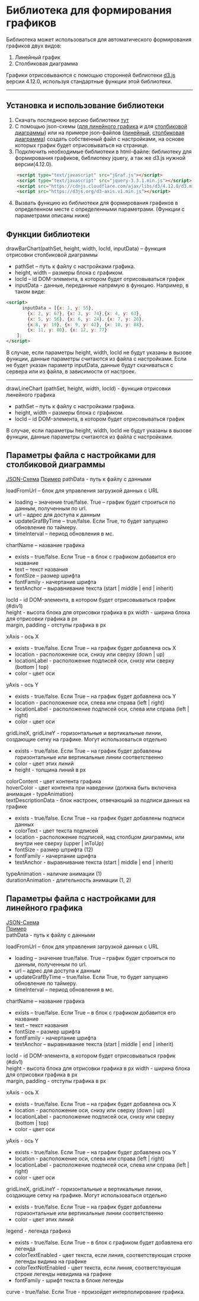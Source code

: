 Библиотека для формирования графиков
=====================
Библиотека может использоваться для автоматического формирования графиков двух видов:  
1) Линейный график
2) Столбиковая диаграмма

Графики отрисовываются с помощью сторонней библиотеки [d3.js](https://github.com/d3/d3) версии 4.12.0, используя стандартные функции этой библиотеки. 
***
Установка и использование библиотеки 
-----------------------------------
1) Скачать последнюю версию библиотеки [тут](https://github.com/fadeeva-marina/diplom/blob/master/jGraf.js)
2) С помощью json-схемы ([для линейного графика](https://github.com/fadeeva-marina/diplom/blob/master/shemaLines.json) и для [столбиковой диаграммы](https://github.com/fadeeva-marina/diplom/blob/master/shemaBar.json)) или на примере json-файлов ([линейный](https://github.com/fadeeva-marina/diplom/blob/master/settLines.json), [столбиковая диаграмма](https://github.com/fadeeva-marina/diplom/blob/master/settBar.json)) создать собственный файл с настройками, на основе которых график будет отрисовываться на странице. 
3) Подключить необходимые библиотеки в html-файле: библиотеку для формирования графиков, библиотеку jquery, а так же d3.js нужной версии(4.12.0). 
```html
    <script type="text/javascript" src="jGraf.js"></script>    
    <script type="text/javascript" src="jquery-3.3.1.min.js"></script>
    <script src="https://cdnjs.cloudflare.com/ajax/libs/d3/4.12.0/d3.min.js"></script>
    <script src="https://d3js.org/d3-axis.v1.min.js"></script>
```
4) Вызвать функцию из библиотеки для формирования графиков в определенном месте с определенными параметрами. (Функции с параметрами описаны ниже)

Функции библиотеки
-----------------------------------
drawBarChart(pathSet, height, width, locId, inputData) – функция отрисовки столбиковой диаграммы
*	pathSet – путь к файлу с настройками графика. 
*	height, width – размеры блока с графиком.  
*	locId – id DOM-элемента, в котором будет отрисовываться график
* inputData - данные, переданные напрямую в функцию. 
Например, в таком виде: 
```html
<script>
      inputData = [{x: 1, y: 55},
        {x: 2, y: 67}, {x: 3, y: 74},{x: 4, y: 63},
        {x: 5, y: 56}, {x: 6, y: 24}, {x: 7, y: 26},
        {x:8, y: 19}, {x: 9, y: 42}, {x: 10, y: 88},
        {x: 11, y: 80}, {x: 12, y: 77}
    ];
</script>
```
В случае, если параметры height, width, locId не будут указаны в вызове функции, данные параметры считаются из файла с настройками. 
Если не будет указан параметр inputData, данные будут скачиваться с сервера или из файла, в зависимости от настроек. 
***
drawLineChart (pathSet, height, width, locId) - функция отрисовки линейного графика
*	pathSet – путь к файлу с настройками графика. 
*	height, width – размеры блока с графиком.  
*	locId – id DOM-элемента, в котором будет отрисовываться график

В случае, если параметры height, width, locId не будут указаны в вызове функции, данные параметры считаются из файла с настройками. 

Параметры файла с настройками для столбиковой диаграммы
-----------------------------------
[JSON-Схема](https://github.com/fadeeva-marina/diplom/blob/master/shemaBar.json)
[Пример](https://github.com/fadeeva-marina/diplom/blob/master/settBar.json)
pathData -  путь к файлу с данными  

loadFromUrl – блок для управления загрузкой данных с URL
* loading – значение true/false. True – график будет строиться по данным, полученным по url. 
* url – адрес для доступа к данным
* updateGrafByTime – true/false. Если True, то будет запущено обновление по таймеру. 
* timeInterval – период обновления в мс.  

chartName – название графика
* exists – true/false. Если True – в блок с графиком добавится его название
* text – текст названия
* fontSize – размер шрифта
* fontFamily - начертание шрифта
* textAnchor – выравнивание текста (start | middle | end | inherit)

locId - id DOM-элемента, в котором будет отрисовываться график (#div1)  
height - высота блока для отрисовки графика в px
width - ширина блока для отрисовки графика в px  
margin, padding - отступы графика в px  

xAxis - ось X
* exists - true/false. Если True – на график будет добавлена ось X
* location - расположение оси, снизу или сверху (down | up)
* locationLabel - расположение подписей оси, снизу или сверху (bottom | top)  
* color - цвет оси  

yAxis - ось Y
* exists - true/false. Если True – на график будет добавлена ось Y
* location - расположение оси, слева или справа (left | right)
* locationLabel - расположение подписей оси, слева или справа (left | right)  
* color - цвет оси  

gridLineX, gridLineY - горизонтальные и вертикальные линии, создающие сетку на графике. Могут использоваться отдельно  
* exists - true/false. Если True – на график будет добавлены горизонтальные или вертикальные линии соответственно   
* color - цвет этих линий  
* height - толщина линий в px  

colorContent - цвет контента графика  
hoverColor - цвет контента при наведении (должна быть включена анимация - typeAnimation)  
textDescriptionData - блок настроек, отвечающий за подписи данных на графике
* exists - true/false. Если True – на график будет добавлены подписи данных
* colorText - цвет текста подписей
* location - расположение подписей, над столбцом диаграммы, или внутри нее сверху (upper | inToUp)
* fontSize - размер штрифта (12)
* fontFamily - начертание шрифта
* textAnchor - выравнивание текста (start | middle | end | inherit)  

typeAnimation - наличие анимации (1)  
durationAnimation - длительность анимации (1, 2)

Параметры файла с настройками для линейного графика
-----------------------------------
[JSON-Схема](https://github.com/fadeeva-marina/diplom/blob/master/shemaLines.json)  
[Пример](https://github.com/fadeeva-marina/diplom/blob/master/settLines.json)  
pathData -  путь к файлу с данными  

loadFromUrl – блок для управления загрузкой данных с URL
* loading – значение true/false. True – график будет строиться по данным, полученным по url. 
* url – адрес для доступа к данным
* updateGrafByTime – true/false. Если True, то будет запущено обновление по таймеру. 
* timeInterval – период обновления в мс.  

chartName – название графика
* exists – true/false. Если True – в блок с графиком добавится его название
* text – текст названия
* fontSize – размер шрифта
* fontFamily - начертание шрифта
* textAnchor – выравнивание текста (start | middle | end | inherit)

locId - id DOM-элемента, в котором будет отрисовываться график (#div1)  
height - высота блока для отрисовки графика в px
width - ширина блока для отрисовки графика в px  
margin, padding - отступы графика в px  

xAxis - ось X
* exists - true/false. Если True – на график будет добавлена ось X
* location - расположение оси, снизу или сверху (down | up)
* locationLabel - расположение подписей оси, снизу или сверху (bottom | top)  
* color - цвет оси  

yAxis - ось Y
* exists - true/false. Если True – на график будет добавлена ось Y
* location - расположение оси, слева или справа (left | right)
* locationLabel - расположение подписей оси, слева или справа (left | right)  
* color - цвет оси  

gridLineX, gridLineY - горизонтальные и вертикальные линии, создающие сетку на графике. Могут использоваться отдельно  
* exists - true/false. Если True – на график будет добавлены горизонтальные или вертикальные линии соответственно   
* color - цвет этих линий  

legend - легенда графика
* exists - true/false. Если True – в блок с графиком будет добавлена его легенда
* colorTextEnabled - цвет текста, если линия, соответствующая строке легенды видима на графике
* colorTextNotEnabled - цвет текста, если линия, соответствующая строке легенды невидима на графике
* fontFamily - шрифт текста в блоке легенды  

curve - true/false. Если True - произойдет интерполирование графика. 

